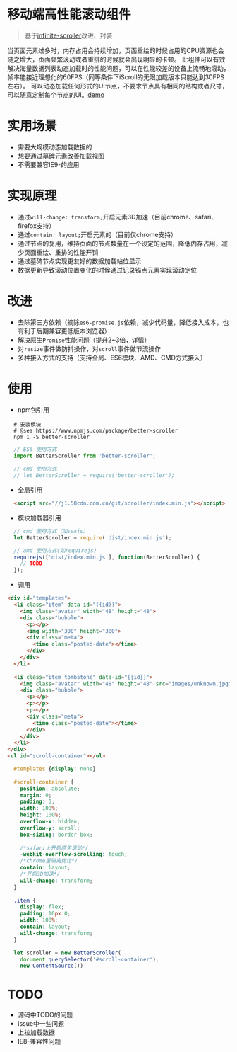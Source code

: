 # 移动端高性能滚动组件
> 基于[infinite-scroller](http://googlechromelabs.github.io/ui-element-samples/infinite-scroller/)改进、封装

当页面元素过多时，内存占用会持续增加，页面重绘的时候占用的CPU资源也会随之增大，页面频繁滚动或者重排的时候就会出现明显的卡顿。
此组件可以有效解决海量数据列表动态加载时的性能问题，可以在性能较差的设备上流畅地滚动，帧率能接近理想化的60FPS（同等条件下iScroll的无限加载版本只能达到30FPS左右）。
可以动态加载任何形式的UI节点，不要求节点具有相同的结构或者尺寸，可以随意定制每个节点的UI。[demo](http://j1.58cdn.com.cn/git/scroller/demo/demo.html)

# 实用场景
- 需要大规模动态加载数据的
- 想要通过墓碑元素改善加载视图
- 不需要兼容IE9-的应用

# 实现原理
- 通过`will-change: transform;`开启元素3D加速（目前chrome、safari、firefox支持）
- 通过`contain: layout;`开启元素的（目前仅chrome支持）
- 通过节点的复用，维持页面的节点数量在一个设定的范围，降低内存占用，减少页面重绘、重排的性能开销
- 通过墓碑节点实现更友好的数据加载站位显示
- 数据更新导致滚动位置变化的时候通过记录锚点元素实现滚动定位

# 改进
- 去除第三方依赖（摘除`es6-promise.js`依赖，减少代码量，降低接入成本，也有利于后期兼容更低版本浏览器）
- 解决原生`Promise`性能问题（提升2~3倍，[详情](https://softwareengineering.stackexchange.com/questions/278778/why-are-native-es6-promises-slower-and-more-memory-intensive-than-bluebird)）
- 对`resize`事件做防抖操作，对`scroll`事件做节流操作
- 多种接入方式的支持（支持全局、ES6模块、AMD、CMD方式接入）

# 使用
- npm包引用  
```
  # 安装模块
  # @sea https://www.npmjs.com/package/better-scroller
  npm i -S better-scroller
```

```js
  // ES6 使用方式
  import BetterScroller from 'better-scroller';
  
  // cmd 使用方式
  // let BetterScroller = require('better-scroller');
```

- 全局引用  
```html  
  <script src="//j1.58cdn.com.cn/git/scroller/index.min.js"></script>
```

- 模块加载器引用

```js
  // cmd 使用方式（如seajs）
  let BetterScroller = require('dist/index.min.js');

  // amd 使用方式(如requirejs)
  requirejs(['dist/index.min.js'], function(BetterScroller) {
    // TODO
  });
```

- 调用
```html
<div id="templates">
  <li class="item" data-id="{{id}}">
    <img class="avatar" width="48" height="48">
    <div class="bubble">
      <p></p>
      <img width="300" height="300">
      <div class="meta">
        <time class="posted-date"></time>
      </div>
    </div>
  </li>
  
  <li class="item tombstone" data-id="{{id}}">
    <img class="avatar" width="48" height="48" src="images/unknown.jpg">
    <div class="bubble">
      <p></p>
      <p></p>
      <p></p>
      <div class="meta">
        <time class="posted-date"></time>
      </div>
    </div>
  </li>
</div>
<ul id="scroll-container"></ul>
```

```css
  #templates {display: none}
  
  #scroll-container {
    position: absolute;
    margin: 0;
    padding: 0;
    width: 100%;
    height: 100%;
    overflow-x: hidden;
    overflow-y: scroll;
    box-sizing: border-box;
    
    /*safari上开启原生滚动*/
    -webkit-overflow-scrolling: touch;
    /*chrome重隔离优化*/
    contain: layout;
    /*开启3D加速*/
    will-change: transform;
  }
  
  .item {
    display: flex;
    padding: 10px 0;
    width: 100%;
    contain: layout;
    will-change: transform;
  }
```

```js
  let scroller = new BetterScroller(
    document.querySelector('#scroll-container'),
    new ContentSource())
```

# TODO
- 源码中TODO的问题
- issue中一些问题
- 上拉加载数据
- IE8-兼容性问题